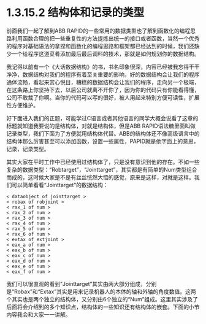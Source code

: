 # 1.3.15.2 结构体和记录的类型

前面我们一起了解到ABB RAPID的一些常用的数据类型也了解到函数化的编程思路利用函数合理的把一些重复性的方法提炼出统一的接口或者函数，当然一个优秀的程序对基础语法的拿捏和函数化的编程思路和框架都已经达到的时候，我们还缺少一个给程序这道菜肴添加最后最后调料的技术，那就是如何规划你的数据结构。

我记得以前有一个《大话数据结构》的书，书名印象很深，内容已经被我忘得干干净净，数据结构对我们的程序有着至关重要的影响，好的数据结构会让我们的程序通体流畅，看起来赏心悦目，糟糕的数据结构会让我们的程序，走向另一个极端，在这条路上你坚持下去，以后公司就离不开你了，因为你的代码只有你能看得懂，公司不敢裁了你啊。当你的代码可以写的很好，被人用起来特别方便可读性，扩展性方便维护。

好下面进入我们的正题，可能学过C语言或者其他语言的同学大概会说看了这章的标题就知道我要说的是结构体，对就是结构体，但是ABB RAPID语法糖里面叫做记录类型，我们下面为了方便就用结构体代替。ABB的结构体还不像高级语言中的结构体那么厉害甚至可以添加函数，设置一些属性，PAPID就是他字面上的意思，记录，记录类型。

其实大家在平时工作中已经使用过结构体了，只是没有意识到他的存在。不如一些复杂的数据类型：“Robtarget”，“Jointtarget”，其实都是有简单的Num类型组合而成的，这时候大家是不是有丝丝恍然大悟的感觉，原来是这样，对就是这样。我们可以简单看看“Jointtarget”的数据结构：

```
< dataobject of jointtarget >
< robax of robjoint >
< rax_1 of num >
< rax_2 of num >
< rax_3 of num >
< rax_4 of num >
< rax_5 of num >
< rax_6 of num >
< extax of extjoint >
< eax_a of num >
< eax_b of num >
< eax_c of num >
< eax_d of num >
< eax_e of num >
< eax_f of num >
```

我们可以很直观的看到”Jointtarget”其实由两大部分组成，分别是“Robax”和“Extax”其实是用来记录机器人的本体的轴和外轴的角度数值。这两个其实也是两个独立的结构体，又分别由6个独立的“Num”组成。这里其实涉及了后面将会介绍到的多个知识点，结构体的一些知识还有结构体的嵌套。下面的小节内容我会和大家一一讲解。